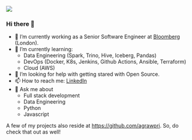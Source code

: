 ![](https://komarev.com/ghpvc/?username=Priyansh121096)

### Hi there 👋
- 🔭 I’m currently working as a Senior Software Engineer at [Bloomberg](https://github.com/bloomberg) (London).
- 🌱 I’m currently learning:
  - Data Engineering (Spark, Trino, Hive, Iceberg, Pandas)
  - DevOps (Docker, K8s, Jenkins, Github Actions, Ansible, Terraform)
  - Cloud (AWS)
- 🤔 I’m looking for help with getting stared with Open Source.
- 📫 How to reach me: [LinkedIn](https://www.linkedin.com/in/priyansh-agrawal/)
- 💬 Ask me about
  - Full stack development
  - Data Engineering
  - Python
  - Javascript
 
A few of my projects also reside at https://github.com/agrawpri. So, do check that out as well!

<!--
**Priyansh121096/Priyansh121096** is a ✨ _special_ ✨ repository because its `README.md` (this file) appears on your GitHub profile.
- 👯 I’m looking to collaborate on ...
- 😄 Pronouns: ...
- ⚡ Fun fact: ...
-->
